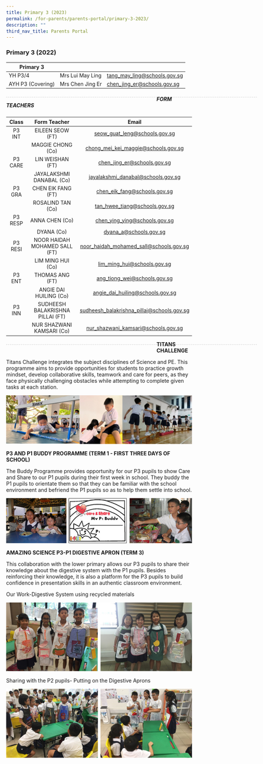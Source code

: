 ```yaml
---
title: Primary 3 (2023)
permalink: /for-parents/parents-portal/primary-3-2023/
description: ""
third_nav_title: Parents Portal
---
```

### Primary 3 (2022)

| Primary 3 | | |
| -------- | -------- | -------- |
| YH P3/4 | Mrs Lui May Ling | tang_may_ling@schools.gov.sg | 
| AYH P3 (Covering) | Mrs Chen Jing Er | chen_jing_er@schools.gov.sg |

<div style="line-height: 19.6px; width: 408px; float: left;"><div style="margin-top: 8px; margin-bottom: 8px; line-height: 19.6px; width: 680px; border-bottom: 1px dashed rgb(204, 204, 204); height: 1px; clear: both;"></div></div>

##### FORM TEACHERS

| Class | Form Teacher | Email |
|:---:|:---:|:---:|
| P3 INT |  EILEEN SEOW (FT) | seow_guat_leng@schools.gov.sg |
|   | MAGGIE CHONG (Co) | chong_mei_kei_maggie@schools.gov.sg |
| P3 CARE | LIN WEISHAN (FT) | chen_jing_er@schools.gov.sg |
|   | JAYALAKSHMI DANABAL (Co)   |  jayalakshmi_danabal@schools.gov.sg |
| P3 GRA | CHEN EIK FANG (FT)  | chen_eik_fang@schools.gov.sg |
|   | ROSALIND TAN (Co) | tan_hwee_tiang@schools.gov.sg |
| P3 RESP | ANNA CHEN (Co) | chen_ying_ying@schools.gov.sg |
|   | DYANA (Co) | dyana_a@schools.gov.sg |
| P3 RESI | NOOR HAIDAH MOHAMED SALL (FT) | noor_haidah_mohamed_sall@schools.gov.sg |
|   | LIM MING HUI (Co) | lim_ming_hui@schools.gov.sg |
| P3 ENT  | THOMAS ANG (FT) | ang_tiong_wei@schools.gov.sg |
|   | ANGIE DAI HUILING (Co) | angie_dai_huiling@schools.gov.sg |
| P3 INN | SUDHEESH BALAKRISHNA PILLAI (FT) | sudheesh_balakrishna_pillai@schools.gov.sg |
|   | NUR SHAZWANI KAMSARI (Co) | nur_shazwani_kamsari@schools.gov.sg |

<div style="line-height: 19.6px; width: 408px; float: left;"><div style="margin-top: 8px; margin-bottom: 8px; line-height: 19.6px; width: 680px; border-bottom: 1px dashed rgb(204, 204, 204); height: 1px; clear: both;"></div></div>

**TITANS CHALLENGE**

Titans Challenge integrates the subject disciplines of Science and PE. This programme aims to provide opportunities for students to practice growth mindset, develop collaborative skills, teamwork and care for peers, as they face physically challenging obstacles while attempting to complete given tasks at each station.

![](/images/P3.png)

**P3 AND P1 BUDDY PROGRAMME (TERM 1 - FIRST THREE DAYS OF SCHOOL)**

The Buddy Programme provides opportunity for our P3 pupils to show Care and Share to our P1 pupils during their first week in school. They buddy the P1 pupils to orientate them so that they can be familiar with the school environment and befriend the P1 pupils so as to help them settle into school.

![](/images/bud%20prog%20compiled.jpg)

**AMAZING SCIENCE P3-P1 DIGESTIVE APRON (TERM 3)**

This collaboration with the lower primary allows our P3 pupils to share their knowledge about the digestive system with the P1 pupils.  Besides reinforcing their knowledge, it is also a platform for the P3 pupils to build confidence in presentation skills in an authentic classroom environment.   

Our Work-Digestive System using recycled materials

![](/images/Amazing%20Science%201-2%20Compiled.jpg)

Sharing with the P2 pupils- Putting on the Digestive Aprons

![](/images/Amazing%20Science%203-4%20Compiled.jpg)